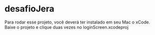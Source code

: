 # desafioJera

Para rodar esse projeto, você deverá ter instalado em seu Mac o xCode.
Baixe o projeto e clique duas vezes no loginScreen.xcodeproj 
